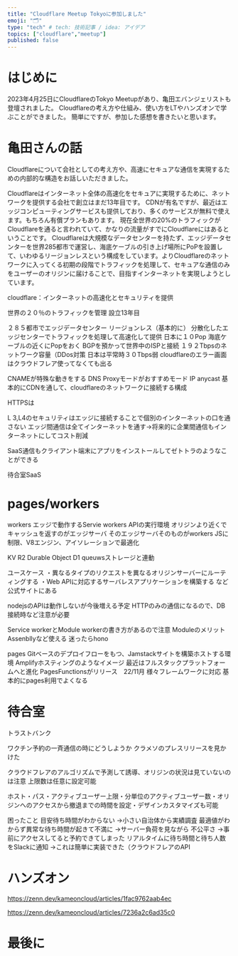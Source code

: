 ```yaml
---
title: "Cloudflare Meetup Tokyoに参加しました"
emoji: "🗂"
type: "tech" # tech: 技術記事 / idea: アイデア
topics: ["cloudflare","meetup"]
published: false
---
```

# はじめに

2023年4月25日にCloudflareのTokyo Meetupがあり、亀田エバンジェリストも登壇されました。
Cloudflareの考え方や仕組み、使い方をLTやハンズオンで学ぶことができました。
簡単にですが、参加した感想を書きたいと思います。

# 亀田さんの話

Cloudflareについて会社としての考え方や、高速にセキュアな通信を実現するための内部的な構造をお話しいただきました。

Cloudflareはインターネット全体の高速化をセキュアに実現するために、ネットワークを提供する会社で創立はまだ13年目です。
CDNが有名ですが、最近はエッジコンピューティングサービスも提供しており、多くのサービスが無料で使えます。もちろん有償プランもあります。
現在全世界の20%のトラフィックがCloudflareを通ると言われていて、かなりの流量がすでにCloudflareにはあるということです。
Cloudflareは大規模なデータセンターを持たず、エッジデータセンターを世界285都市で運営し、海底ケーブルの引き上げ場所にPoPを設置して、いわゆるリージョンレスという構成をしています。よりCloudflareのネットワークに入ってくる初期の段階でトラフィックを処理して、セキュアな通信のみをユーザーのオリジンに届けることで、目指すインターネットを実現しようとしています。




cloudflare：インターネットの高速化とセキュリティを提供

世界の２０％のトラフィックを管理
設立13年目

２８５都市でエッジデータセンター
リージョンレス（基本的に）
分散化したエッジセンターでトラフィックを処理して高速化して提供
日本に１０Pop
海底ケーブルの近くにPopをおく
BGPを預かって世界中のISPと接続
１９２Tbpsのネットワーク容量（DDos対策
日本は平常時３０Tbps弱
cloudflareのエラー画面はクラウドフレア使ってなくても出る

CNAMEが特殊な動きをする
DNS Proxyモードがおすすめモード
IP anycast
基本的にCDNを通して、cloudflareのネットワークに接続する構成


HTTPSは

L 3,L4のセキュリティはエッジに接続することで個別のインターネットの口を通さない
エッジ間通信は全てインターネットを通す→将来的に企業間通信もインターネットにしてコスト削減

SaaS通信もクライアント端末にアプリをインストールしてゼトトラのようなことができる


待合室SaaS


# pages/workers

workers
エッジで動作するServie workers APIの実行環境
オリジンより近くでキャッシュを返すのがエッジサーバ
そのエッジサーバそのものがworkers
JSに制限、V8エンジン、アイソレーションで最適化

KV R2 Durable Object D1 queuwsストレージと連動

ユースケース
・異なるタイプのリクエストを異なるオリジンサーバーにルーティングする
・Web APIに対応するサーバレスアプリケーションを構築する
など公式サイトにある

nodejsのAPIは動作しないが今後増える予定
HTTPのみの通信になるので、DB接続時など注意が必要

Service workerとModule workerの書き方があるので注意
ModuleのメリットAssenbllyなど使える
迷ったらhono

pages
Gitベースのデプロイフローをもつ、Jamstackサイトを構築ホストする環境
Amplifyホスティングのようなイメージ
最近はフルスタックプラットフォームへと進化
PagesFunctionsがリリース　22/11月
様々フレームワークに対応
基本的にpages利用でよくなる


# 待合室

トラストバンク

ワクチン予約の一斉通信の時にどうしようか
クラメソのプレスリリースを見かけた

クラウドフレアのアルゴリズムで予測して誘導、オリジンの状況は見ていないのは注意
上限数は任意に設定可能

ホスト・パス・アクティブユーザー上限・分単位のアクティブユーザー数・オリジンへのアクセスから撤退までの時間を設定・デザインカスタマイズも可能

困ったこと
目安待ち時間がわからない
→小さい自治体から実績調査
最適値がわからず異常な待ち時間が起きて不満に
→サーバー負荷を見ながら
不公平さ
→事前にアクセスしてると予約できてしまった
リアルタイムに待ち時間と待ち人数をSlackに通知
→これは簡単に実装できた（クラウドフレアのAPI


# ハンズオン

https://zenn.dev/kameoncloud/articles/1fac9762aab4ec

https://zenn.dev/kameoncloud/articles/7236a2c6ad35c0




# 最後に



